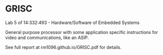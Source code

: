 # GRISC

Lab 5 of 14:332:493 - Hardware/Software of Embedded Systems

General purpose processor with some application specific instructions for video and communications, like an ASIP.

See full report at rm1096.github.io/GRISC.pdf for details.
